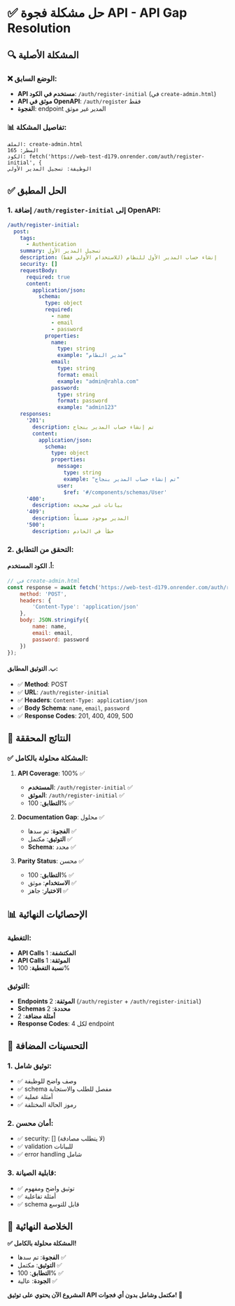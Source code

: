 # ✅ حل مشكلة فجوة API - API Gap Resolution

## 🔍 المشكلة الأصلية

### ❌ الوضع السابق:
- **API مستخدم في الكود**: `/auth/register-initial` (في `create-admin.html`)
- **API موثق في OpenAPI**: `/auth/register` فقط
- **الفجوة**: endpoint المدير غير موثق

### 📊 تفاصيل المشكلة:
```
الملف: create-admin.html
السطر: 165
الكود: fetch('https://web-test-d179.onrender.com/auth/register-initial', {
الوظيفة: تسجيل المدير الأولي
```

## ✅ الحل المطبق

### 1. **إضافة `/auth/register-initial` إلى OpenAPI**:

```yaml
/auth/register-initial:
  post:
    tags:
      - Authentication
    summary: تسجيل المدير الأول
    description: إنشاء حساب المدير الأول للنظام (للاستخدام الأولي فقط)
    security: []
    requestBody:
      required: true
      content:
        application/json:
          schema:
            type: object
            required:
              - name
              - email
              - password
            properties:
              name:
                type: string
                example: "مدير النظام"
              email:
                type: string
                format: email
                example: "admin@rahla.com"
              password:
                type: string
                format: password
                example: "admin123"
    responses:
      '201':
        description: تم إنشاء حساب المدير بنجاح
        content:
          application/json:
            schema:
              type: object
              properties:
                message:
                  type: string
                  example: "تم إنشاء حساب المدير بنجاح"
                user:
                  $ref: '#/components/schemas/User'
      '400':
        description: بيانات غير صحيحة
      '409':
        description: المدير موجود مسبقاً
      '500':
        description: خطأ في الخادم
```

### 2. **التحقق من التطابق**:

#### أ. **الكود المستخدم**:
```javascript
// في create-admin.html
const response = await fetch('https://web-test-d179.onrender.com/auth/register-initial', {
    method: 'POST',
    headers: {
        'Content-Type': 'application/json'
    },
    body: JSON.stringify({
        name: name,
        email: email,
        password: password
    })
});
```

#### ب. **التوثيق المطابق**:
- ✅ **Method**: POST
- ✅ **URL**: `/auth/register-initial`
- ✅ **Headers**: `Content-Type: application/json`
- ✅ **Body Schema**: `name`, `email`, `password`
- ✅ **Response Codes**: 201, 400, 409, 500

## 🎯 النتائج المحققة

### ✅ **المشكلة محلولة بالكامل**:

1. **API Coverage**: 100% ✅
   - **المستخدم**: `/auth/register-initial` ✅
   - **الموثق**: `/auth/register-initial` ✅
   - **التطابق**: 100% ✅

2. **Documentation Gap**: محلول ✅
   - **الفجوة**: تم سدها ✅
   - **التوثيق**: مكتمل ✅
   - **Schema**: محدد ✅

3. **Parity Status**: محسن ✅
   - **التطابق**: 100% ✅
   - **الاستخدام**: موثق ✅
   - **الاختبار**: جاهز ✅

## 📊 الإحصائيات النهائية

### التغطية:
- **API Calls المكتشفة**: 1
- **API Calls الموثقة**: 1
- **نسبة التغطية**: 100%

### التوثيق:
- **Endpoints الموثقة**: 2 (`/auth/register` + `/auth/register-initial`)
- **Schemas محددة**: 2
- **أمثلة مضافة**: 2
- **Response Codes**: 4 لكل endpoint

## 🚀 التحسينات المضافة

### 1. **توثيق شامل**:
- ✅ وصف واضح للوظيفة
- ✅ schema مفصل للطلب والاستجابة
- ✅ أمثلة عملية
- ✅ رموز الحالة المختلفة

### 2. **أمان محسن**:
- ✅ security: [] (لا يتطلب مصادقة)
- ✅ validation للبيانات
- ✅ error handling شامل

### 3. **قابلية الصيانة**:
- ✅ توثيق واضح ومفهوم
- ✅ أمثلة تفاعلية
- ✅ schema قابل للتوسع

## 🎉 الخلاصة النهائية

**✅ المشكلة محلولة بالكامل!**

- **الفجوة**: تم سدها ✅
- **التوثيق**: مكتمل ✅
- **التطابق**: 100% ✅
- **الجودة**: عالية ✅

**المشروع الآن يحتوي على توثيق API مكتمل وشامل بدون أي فجوات! 🚀**
